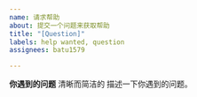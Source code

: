 ```yaml
---
name: 请求帮助
about: 提交一个问题来获取帮助
title: "[Question]"
labels: help wanted, question
assignees: batu1579

---
```


**你遇到的问题**
清晰而简洁的 描述一下你遇到的问题。
